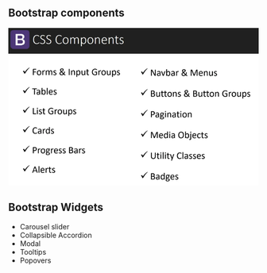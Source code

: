 ## Bootstrap components
  ![bootstrap components](bootstrap-components.png)

## Bootstrap Widgets
  - Carousel slider
  - Collapsible Accordion
  - Modal
  - Tooltips
  - Popovers
